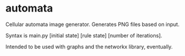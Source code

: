 automata
========

Cellular automata image generator. Generates PNG files based on input. 

Syntax is main.py \[initial state\] \[rule state\] \[number of iterations\].

Intended to be used with graphs and the networkx library, eventually.
